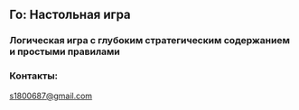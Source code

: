 ## Го: Настольная игра
### Логическая игра с глубоким стратегическим содержанием и простыми правилами

### Контакты:
s1800687@gmail.com
